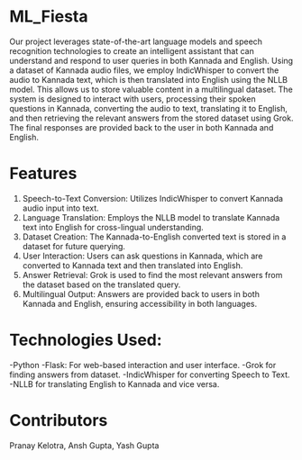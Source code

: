 # ML_Fiesta
Our project leverages state-of-the-art language models and speech recognition technologies to create an intelligent assistant that can understand and respond to user queries in both Kannada and English. Using a dataset of Kannada audio files, we employ IndicWhisper to convert the audio to Kannada text, which is then translated into English using the NLLB model. This allows us to store valuable content in a multilingual dataset. The system is designed to interact with users, processing their spoken questions in Kannada, converting the audio to text, translating it to English, and then retrieving the relevant answers from the stored dataset using Grok. The final responses are provided back to the user in both Kannada and English.

# Features
1) Speech-to-Text Conversion: Utilizes IndicWhisper to convert Kannada audio input into text.
2) Language Translation: Employs the NLLB model to translate Kannada text into English for cross-lingual understanding.
3) Dataset Creation: The Kannada-to-English converted text is stored in a dataset for future querying.
4) User Interaction: Users can ask questions in Kannada, which are converted to Kannada text and then translated into English.
5) Answer Retrieval: Grok is used to find the most relevant answers from the dataset based on the translated query.
6) Multilingual Output: Answers are provided back to users in both Kannada and English, ensuring accessibility in both languages.

# Technologies Used:

-Python
-Flask: For web-based interaction and user interface.
-Grok for finding answers from dataset.
-IndicWhisper for converting Speech to Text.
-NLLB for translating English to Kannada and vice versa.

# Contributors
Pranay Kelotra, Ansh Gupta, Yash Gupta
